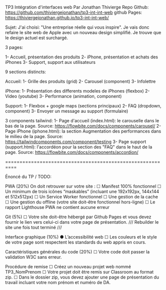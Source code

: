 TP3 Intégration d'interfaces web
Par Jonathan Thivierge
Repo Github: https://github.com/thiviergejonathan/tp3-int-int-web
github Pages: https://thiviergejonathan.github.io/tp3-int-int-web/

Sujet: 
J'ai choisi: "Une entreprise réelle qui vous inspire".
Je vais donc refaire le site web de Apple avec un nouveau design simplifié. Je trouve que le design actuel est surchargé.

3 pages:

1- Accueil, présentation des produits
2- iPhone, présentation et achats des iPhones
3- Support, support aux utilisateurs


9 sections distincts:

Accueil:
1- Grille des produits (grid)
2- Carousel (component)
3- Infolettre

iPhone:
1- Présentation des differents modeles de iPhones (flexbox)
2- Video (youtube)
3- Performance (animation, component)

Support:
1- Flexbox + google maps (sections principaux)
2- FAQ (dropdown, component)
3- Envoyer un message au support (formulaire)

3 components tailwind:
1- Page d'accueil (index.html): le carouselle dans le bas de la page. Source: https://flowbite.com/docs/components/carousel/
2- Page iPhone (iphone.html): la section Augmentation des performances dans le milieu de la page. Source: https://tailwindcomponents.com/component/testing
3- Page support (support.html): l'accordéon pour la section des "FAQ" dans le haut de la page. Source: https://flowbite.com/docs/components/accordion/

==========================================================

Énoncé du TP / TODO:

PWA (20%)
On doit retrouver sur votre site :
☐ Manifest 100% fonctionnel
☐ Un minimum de trois icônes “maskables” (incluant une 192x192px, 144x144 et
512x512px)
☐ Un Service Worker fonctionnel
☐ Une gestion de la cache
☐ Une gestion du offline (votre site doit-être fonctionnel hors-ligne)
☐ Le rapport Lighthouse PWA ne contient aucune erreur

Git (5%)
☐ Votre site doit-être hébergé par Github Pages et vous devez fournir le lien vers
celui-ci dans votre page de présentation. /// Rebuilder le site une fois tout terminé ///

Interface graphique (10%)
● L’accessibilité web
☐ Les couleurs et le style de votre page sont respectent les standards du web appris en
cours.

Caractéristiques générales du code (20%)
☐ Votre code doit passer la validation W3C sans erreur.

Procédure de remise
☐ Créez un nouveau projet web nommé TP3_NomPrenom
☐ Votre projet doit être remis sur Classroom au format zip.
☐ Dans le dossier zip, vous devez ajouter une page de présentation du travail incluant
votre nom prénom et numéro de DA.